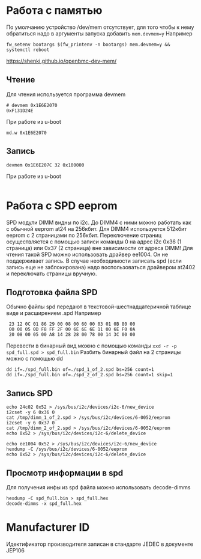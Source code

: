 # Работа с памятью
По умолчанию устройство /dev/mem отсутствует, для того чтобы к нему обратиться надо в аргументы запуска добавить `mem.devmem=y`
Например
```
fw_setenv bootargs $(fw_printenv -n bootargs) mem.devmem=y && systemctl reboot
```
https://shenki.github.io/openbmc-dev-mem/
## Чтение
Для чтения используется программа devmem
```
# devmem 0x1E6E2070
0xF131D24E
```
При работе из u-boot
```
md.w 0x1E6E2070
```
## Запись 
```
devmem 0x1E6E207C 32 0x100000
```
При работе из u-boot
```

```
# Работа с SPD eeprom
SPD модули DIMM видны по i2c. До DIMM4 c ними можно работать как с обычной eeprom at24 на 256кбит. Для DIMM4 используется 512кбит eeprom c 2 страницами по 256кбит. Переключение страниц осуществляется с помощью записи команды 0 на адрес i2c 0x36 (1 страница) или  0x37 (2 страница) вне зависимости от адреса DIMM! Для чтения такой SPD можно использовать драйвер ee1004. Он не поддерживает запись. В случае необходимости записать spd (если запись еще не заблокирована) надо воспользоваться драйвером at2402 и переключать страницы вручную.
## Подготовка файла SPD
Обычно файлы spd передают в текстовой-шестнадцатеричной таблице виде и расширением .spd
Например
```
 23 12 0C 01 86 29 00 08 00 60 00 03 01 0B 80 00 
 00 00 05 0D F8 FF 2F 00 6E 6E 6E 11 00 6E F0 0A 
 20 08 00 05 00 A8 14 28 28 00 78 00 14 3C 00 00 
```
Перевести в бинарный вид можно с помощью команды 
`xxd -r -p spd_full.spd > spd_full.bin`
Разбить бинарный файл на 2 страницы можно с помощью dd
```
dd if=./spd_full.bin of=./spd_1_of_2.spd bs=256 count=1
dd if=./spd_full.bin of=./spd_2_of_2.spd bs=256 count=1 skip=1
```
## Запись SPD
```
echo 24c02 0x52 > /sys/bus/i2c/devices/i2c-6/new_device
i2cset -y 6 0x36 0
cat /tmp/dimm_1_of_2.spd > /sys/bus/i2c/devices/6-0052/eeprom
i2cset -y 6 0x37 0
cat /tmp/dimm_2_of_2.spd > /sys/bus/i2c/devices/6-0052/eeprom
echo 0x52 > /sys/bus/i2c/devices/i2c-6/delete_device

echo ee1004 0x52 > /sys/bus/i2c/devices/i2c-6/new_device
hexdump -C /sys/bus/i2c/devices/6-0052/eeprom
echo 0x52 > /sys/bus/i2c/devices/i2c-6/delete_device
```
## Просмотр информации в spd
Для получения инфы из spd файла  можно использовать decode-dimms
```
hexdump -C spd_full.bin > spd_full.hex
decode-dimms -x spd_full.hex
```
# Manufacturer ID
Идектификатор производителя записан в стандарте JEDEC в документе JEP106